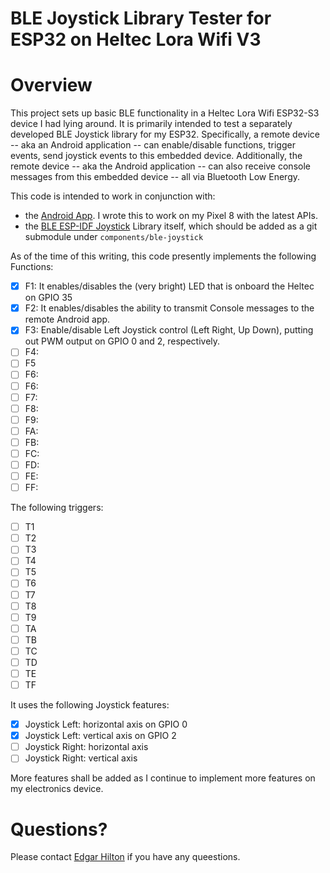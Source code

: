 # BLE Joystick Library Tester for ESP32 on Heltec Lora Wifi V3

# Overview

This project sets up basic BLE functionality in a Heltec Lora Wifi ESP32-S3 device I had lying around. It is primarily intended to
test a separately developed BLE Joystick library for my ESP32. Specifically, a remote device -- aka an Android application -- can enable/disable functions, trigger events, send joystick events to this embedded device.  Additionally, the remote device -- aka the Android application -- can also receive console messages from this embedded device -- all via Bluetooth Low Energy.

This code is intended to work in conjunction with:
- the [Android App](https://github.com/efhilton/BluetoothJoystick).  I wrote this to work on my Pixel 8 with the latest APIs.
- the [BLE ESP-IDF Joystick](https://github.com/efhilton/BluetoothJoystickESP32) Library itself, which should be added as a git submodule under `components/ble-joystick`

As of the time of this writing, this code presently implements the following Functions:

- [x] F1: It enables/disables the (very bright) LED that is onboard the Heltec on GPIO 35
- [x] F2: It enables/disables the ability to transmit Console messages to the remote Android app.
- [x] F3: Enable/disable Left Joystick control (Left Right, Up Down), putting out PWM output on GPIO 0 and 2, respectively.
- [ ] F4:
- [ ] F5
- [ ] F6:
- [ ] F6:
- [ ] F7:
- [ ] F8:
- [ ] F9:
- [ ] FA:
- [ ] FB:
- [ ] FC:
- [ ] FD:
- [ ] FE:
- [ ] FF:

The following triggers:
- [ ] T1
- [ ] T2
- [ ] T3
- [ ] T4
- [ ] T5
- [ ] T6
- [ ] T7
- [ ] T8
- [ ] T9
- [ ] TA
- [ ] TB
- [ ] TC
- [ ] TD
- [ ] TE
- [ ] TF

It uses the following Joystick features:
- [x] Joystick Left: horizontal axis on GPIO 0
- [x] Joystick Left: vertical axis on GPIO 2
- [ ] Joystick Right: horizontal axis
- [ ] Joystick Right: vertical axis

More features shall be added as I continue to implement more features on my electronics device.

# Questions?

Please contact [Edgar Hilton](mailto://edgar.hilton@gmail.com) if you have any queestions.

